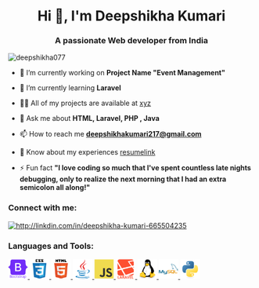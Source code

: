 <h1 align="center">Hi 👋, I'm Deepshikha Kumari</h1>
<h3 align="center">A passionate Web developer from India</h3>

<p align="left"> <img src="https://komarev.com/ghpvc/?username=deepshikha077&label=Profile%20views&color=0e75b6&style=flat" alt="deepshikha077" /> </p>

- 🔭 I’m currently working on **Project Name "Event Management"**

- 🌱 I’m currently learning **Laravel**

- 👨‍💻 All of my projects are available at [xyz](xyz)

- 💬 Ask me about **HTML, Laravel, PHP , Java**

- 📫 How to reach me **deepshikhakumari217@gmail.com**

- 📄 Know about my experiences [resumelink](resumelink)

- ⚡ Fun fact **"I love coding so much that I've spent countless late nights debugging, only to realize the next morning that I had an extra semicolon all along!"**

<h3 align="left">Connect with me:</h3>
<p align="left">
<a href="https:http://linkdin.com/in/deepshikha-kumari-665504235" target="blank"><img align="center" src="https://raw.githubusercontent.com/rahuldkjain/github-profile-readme-generator/master/src/images/icons/Social/linked-in-alt.svg" alt="http://linkdin.com/in/deepshikha-kumari-665504235" height="30" width="40" /></a>
</p>

<h3 align="left">Languages and Tools:</h3>
<p align="left"> <a href="https://getbootstrap.com" target="_blank" rel="noreferrer"> <img src="https://raw.githubusercontent.com/devicons/devicon/master/icons/bootstrap/bootstrap-plain-wordmark.svg" alt="bootstrap" width="40" height="40"/> </a> <a href="https://www.w3schools.com/css/" target="_blank" rel="noreferrer"> <img src="https://raw.githubusercontent.com/devicons/devicon/master/icons/css3/css3-original-wordmark.svg" alt="css3" width="40" height="40"/> </a> <a href="https://www.w3.org/html/" target="_blank" rel="noreferrer"> <img src="https://raw.githubusercontent.com/devicons/devicon/master/icons/html5/html5-original-wordmark.svg" alt="html5" width="40" height="40"/> </a> <a href="https://www.java.com" target="_blank" rel="noreferrer"> <img src="https://raw.githubusercontent.com/devicons/devicon/master/icons/java/java-original.svg" alt="java" width="40" height="40"/> </a> <a href="https://developer.mozilla.org/en-US/docs/Web/JavaScript" target="_blank" rel="noreferrer"> <img src="https://raw.githubusercontent.com/devicons/devicon/master/icons/javascript/javascript-original.svg" alt="javascript" width="40" height="40"/> </a> <a href="https://laravel.com/" target="_blank" rel="noreferrer"> <img src="https://raw.githubusercontent.com/devicons/devicon/master/icons/laravel/laravel-plain-wordmark.svg" alt="laravel" width="40" height="40"/> </a> <a href="https://www.linux.org/" target="_blank" rel="noreferrer"> <img src="https://raw.githubusercontent.com/devicons/devicon/master/icons/linux/linux-original.svg" alt="linux" width="40" height="40"/> </a> <a href="https://www.mysql.com/" target="_blank" rel="noreferrer"> <img src="https://raw.githubusercontent.com/devicons/devicon/master/icons/mysql/mysql-original-wordmark.svg" alt="mysql" width="40" height="40"/> </a> <a href="https://www.python.org" target="_blank" rel="noreferrer"> <img src="https://raw.githubusercontent.com/devicons/devicon/master/icons/python/python-original.svg" alt="python" width="40" height="40"/> </a> </p>


